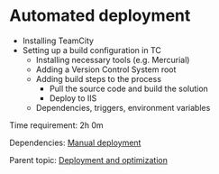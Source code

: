 # Automated deployment

- Installing TeamCity
- Setting up a build configuration in TC
  - Installing necessary tools (e.g. Mercurial)
  - Adding a Version Control System root
  - Adding build steps to the process
    - Pull the source code and build the solution
    - Deploy to IIS
  - Dependencies, triggers, environment variables

Time requirement: 2h 0m

Dependencies: [Manual deployment](ManualDeployment.md)

Parent topic: [Deployment and optimization](./Index.md)
